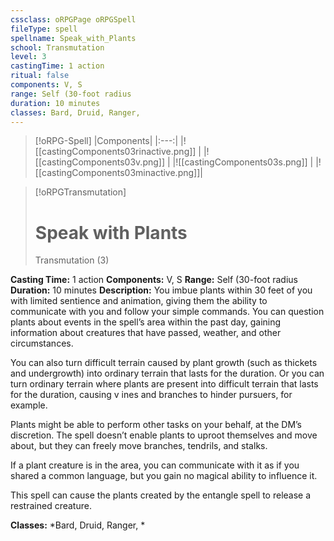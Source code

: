 ```yaml
---
cssclass: oRPGPage oRPGSpell
fileType: spell
spellname: Speak_with_Plants
school: Transmutation
level: 3
castingTime: 1 action
ritual: false
components: V, S
range: Self (30-foot radius
duration: 10 minutes
classes: Bard, Druid, Ranger,
---
```

> [!oRPG-Spell]
> |Components|
> |:---:|
> |![[castingComponents03rinactive.png]] |
> |![[castingComponents03v.png]] |
> |![[castingComponents03s.png]] |
> |![[castingComponents03minactive.png]]|

> [!oRPGTransmutation]
>#  Speak with Plants
> Transmutation  (3)

**Casting Time:** 1 action
**Components:** V, S
**Range:** Self (30-foot radius
**Duration:**  10 minutes
**Description:**
You imbue plants within 30 feet of you with limited sentience and animation, giving them the ability to communicate with you and follow your simple commands. You can question plants about events in the spell’s area within the past day, gaining information about creatures that have passed, weather, and other circumstances.



 You can also turn difficult terrain caused by plant growth (such as thickets and undergrowth) into ordinary terrain that lasts for the duration. Or you can turn ordinary terrain where plants are present into difficult terrain that lasts for the duration, causing v ines and branches to hinder pursuers, for example.



 Plants might be able to perform other tasks on your behalf, at the DM’s discretion. The spell doesn’t enable plants to uproot themselves and move about, but they can freely move branches, tendrils, and stalks.



 If a plant creature is in the area, you can communicate with it as if you shared a common language, but you gain no magical ability to influence it.



 This spell can cause the plants created by the entangle spell to release a restrained creature.



**Classes:**  *Bard, Druid, Ranger, *


